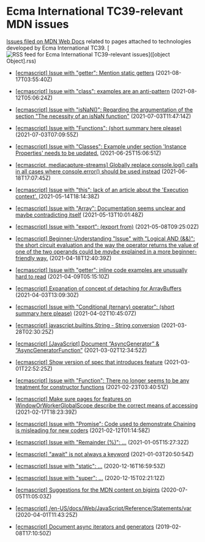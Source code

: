 # Ecma International TC39-relevant MDN issues

[Issues filed on MDN Web Docs](https://github.com/mdn/content/issues) related to pages attached to technologies developed by Ecma International TC39. [![RSS feed for Ecma International TC39-relevant issues](https://www.w3.org/QA/2007/04/feed_icon)]([object Object].rss)

* [[ecmascript] Issue with "getter": Mention static getters](https://github.com/mdn/content/issues/7995) (2021-08-17T03:55:40Z)
  
* [[ecmascript] Issue with "class": examples are an anti-pattern](https://github.com/mdn/content/issues/7840) (2021-08-12T05:06:24Z)
  
* [[ecmascript] Issue with "isNaN()": Regarding the argumentation of the section "The necessity of an isNaN function"](https://github.com/mdn/content/issues/6551) (2021-07-03T11:47:14Z)
  
* [[ecmascript] Issue with "Functions": (short summary here please)](https://github.com/mdn/content/issues/6545) (2021-07-03T07:09:55Z)
  
* [[ecmascript] Issue with "Classes": Example under section 'Instance Properties' needs to be updated.](https://github.com/mdn/content/issues/6339) (2021-06-25T15:06:51Z)
  
* [[ecmascript, mediacapture-streams] Globally replace console.log() calls in all cases where console.error() should be used instead](https://github.com/mdn/content/issues/6117) (2021-06-18T17:07:45Z)
  
* [[ecmascript] Issue with "this": lack of an article about the 'Execution context'. ](https://github.com/mdn/content/issues/5006) (2021-05-14T18:14:38Z)
  
* [[ecmascript] Issue with "Array": Documentation seems unclear and maybe contradicting itself](https://github.com/mdn/content/issues/4968) (2021-05-13T10:01:48Z)
  
* [[ecmascript] Issue with "export": (export from)](https://github.com/mdn/content/issues/4811) (2021-05-08T09:25:02Z)
  
* [[ecmascript] Beginner-Understanding "Issue" with "Logical AND (&&)": the short circuit evaluation and the way the operator returns the value of one of the two operands could be _maybe_ explained in a more beginner-friendly way.](https://github.com/mdn/content/issues/4218) (2021-04-18T12:40:39Z)
  
* [[ecmascript] Issue with "getter": inline code examples are unusually hard to read](https://github.com/mdn/content/issues/3955) (2021-04-09T05:15:10Z)
  
* [[ecmascript] Expanation of concept of detaching for ArrayBuffers](https://github.com/mdn/content/issues/3797) (2021-04-03T13:09:30Z)
  
* [[ecmascript] Issue with "Conditional (ternary) operator": (short summary here please)](https://github.com/mdn/content/issues/3775) (2021-04-02T10:45:07Z)
  
* [[ecmascript] javascript.builtins.String - String conversion](https://github.com/mdn/content/issues/5007) (2021-03-28T02:30:25Z)
  
* [[ecmascript] [JavaScript] Document “AsyncGenerator” & “AsyncGeneratorFunction”](https://github.com/mdn/content/issues/2803) (2021-03-02T12:34:52Z)
  
* [[ecmascript] Show version of spec that introduces feature](https://github.com/mdn/content/issues/2787) (2021-03-01T22:52:25Z)
  
* [[ecmascript] Issue with "Function": There no longer seems to be any treatment for constructor functions](https://github.com/mdn/content/issues/2599) (2021-02-23T03:40:51Z)
  
* [[ecmascript] Make sure pages for features on WindowOrWorkerGlobalScope describe the correct means of accessing](https://github.com/mdn/content/issues/2427) (2021-02-17T18:23:39Z)
  
* [[ecmascript] Issue with "Promise": Code used to demonstrate Chaining is misleading for new coders](https://github.com/mdn/content/issues/2303) (2021-02-12T01:14:58Z)
  
* [[ecmascript] Issue with "Remainder (%)": …](https://github.com/mdn/content/issues/961) (2021-01-05T15:27:32Z)
  
* [[ecmascript] "await" is not always a keyword](https://github.com/mdn/content/issues/887) (2021-01-03T20:50:54Z)
  
* [[ecmascript] Issue with "static": …](https://github.com/mdn/content/issues/309) (2020-12-16T16:59:53Z)
  
* [[ecmascript] Issue with "super": …](https://github.com/mdn/content/issues/208) (2020-12-15T02:21:12Z)
  
* [[ecmascript] Suggestions for the MDN content on bigints](https://github.com/mdn/content/issues/1623) (2020-07-05T11:05:03Z)
  
* [[ecmascript] /en-US/docs/Web/JavaScript/Reference/Statements/var](https://github.com/mdn/content/issues/1796) (2020-04-01T11:43:25Z)
  
* [[ecmascript] Document async iterators and generators](https://github.com/mdn/content/issues/2248) (2019-02-08T17:10:50Z)
  
